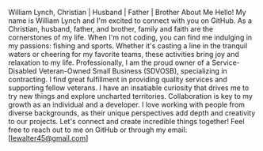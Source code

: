William Lynch, 
Christian | Husband | Father | Brother
About Me
Hello! My name is William Lynch and I'm excited to connect with you on GitHub. As a Christian, husband, father, and brother, family and faith are the cornerstones of my life.
When I'm not coding, you can find me indulging in my passions: fishing and sports. Whether it's casting a line in the tranquil waters or cheering for my favorite teams, these activities bring joy and relaxation to my life.
Professionally, I am the proud owner of a Service-Disabled Veteran-Owned Small Business (SDVOSB), specializing in contracting. I find great fulfillment in providing quality services and supporting fellow veterans.
I have an insatiable curiosity that drives me to try new things and explore uncharted territories. Collaboration is key to my growth as an individual and a developer. I love working with people from diverse backgrounds, as their unique perspectives add depth and creativity to our projects.
Let's connect and create incredible things together!
Feel free to reach out to me on GitHub or through my email: [lewalter45@gmail.com]
